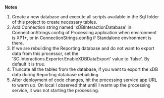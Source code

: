 ﻿**Notes**
1. Create a new database and execute all scripts available in the Sql folder of this project to create necessary tables.
2. Add Connection string named 'xDBInteractionDatabase' in ConnectionStrings.config of Processing application when environment is XP1+, or in ConnectionStrings.config if Standalone environment is there.
3. If we are rebuilding the Reporting database and do not want to export data from this processor, set the 'SC.Interactions.Exporter.EnableXDBDataExport' value to 'false'. By default it is true.
4. Truncate all the tables from the database, if you want to export the xDB data during Reporting database rebuilding.
5. After deployment of code changes, hit the processing service app URL to warm up. On local I observed that untill I warm up the processing service, it was not starting the processing.